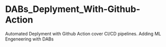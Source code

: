 # DABs_Deplyment_With-Github-Action
Automated Deplyment with Github Action cover CI/CD pipelines. Adding ML Engeneering with DABs 
